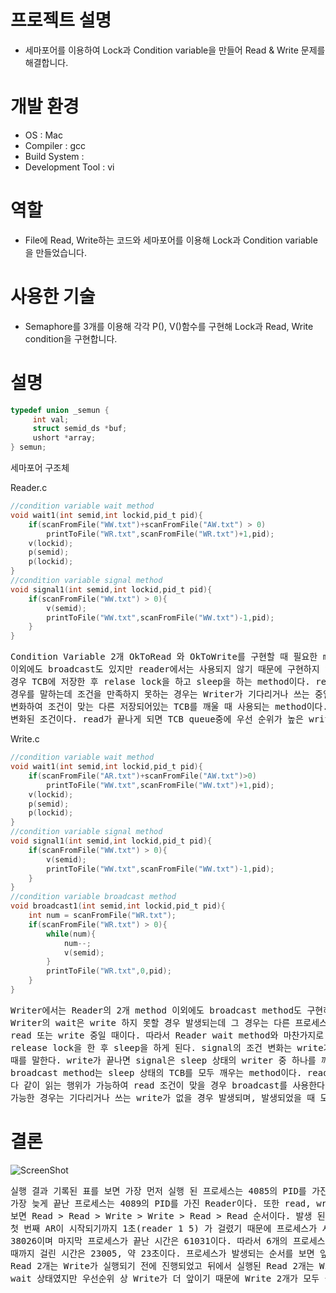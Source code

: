 # 프로젝트 설명
- 세마포어를 이용하여 Lock과 Condition variable을 만들어 Read & Write 문제를 해결합니다.

# 개발 환경
- OS : Mac
- Compiler : gcc
- Build System :
- Development Tool : vi

# 역할
- File에 Read, Write하는 코드와 세마포어를 이용해 Lock과 Condition variable을 만들었습니다.

# 사용한 기술
- Semaphore를 3개를 이용해 각각 P(), V()함수를 구현해 Lock과 Read, Write condition을 구현합니다.

# 설명

```c
typedef union _semun {
     int val;
     struct semid_ds *buf;
     ushort *array;
} semun;
```
세마포어 구조체 <br />

Reader.c
```c
//condition variable wait method
void wait1(int semid,int lockid,pid_t pid){
    if(scanFromFile("WW.txt")+scanFromFile("AW.txt") > 0)
    	printToFile("WR.txt",scanFromFile("WR.txt")+1,pid);
    v(lockid);
    p(semid);
    p(lockid);
}
//condition variable signal method
void signal1(int semid,int lockid,pid_t pid){
    if(scanFromFile("WW.txt") > 0){
        v(semid);
        printToFile("WW.txt",scanFromFile("WW.txt")-1,pid);
    }
}
```

<pre>
Condition Variable 2개 OkToRead 와 OkToWrite를 구현할 때 필요한 method인 wait 과 signal을 구현하였다. 
이외에도 broadcast도 있지만 reader에서는 사용되지 않기 때문에 구현하지 않았다. wait은 조건을 만족하지 않았을
경우 TCB에 저장한 후 relase lock을 하고 sleep을 하는 method이다. reader에서 조건은 read가 되지 못하는 
경우를 말하는데 조건을 만족하지 못하는 경우는 Writer가 기다리거나 쓰는 중일 때 이다. signal은 반대로 조건이 
변화하여 조건이 맞는 다른 저장되어있는 TCB를 깨울 때 사용되는 method이다. Reader에서는 read가 끝나는 것이 
변화된 조건이다. read가 끝나게 되면 TCB queue중에 우선 순위가 높은 write를 깨운다.
</pre>

Write.c
```c
//condition variable wait method
void wait1(int semid,int lockid,pid_t pid){
    if(scanFromFile("AR.txt")+scanFromFile("AW.txt")>0)
        printToFile("WW.txt",scanFromFile("WW.txt")+1,pid);
    v(lockid);
    p(semid);
    p(lockid);
}
//condition variable signal method
void signal1(int semid,int lockid,pid_t pid){
    if(scanFromFile("WW.txt") > 0){
        v(semid);
        printToFile("WW.txt",scanFromFile("WW.txt")-1,pid);
    }
}
//condition variable broadcast method
void broadcast1(int semid,int lockid,pid_t pid){
    int num = scanFromFile("WR.txt");
    if(scanFromFile("WR.txt") > 0){
        while(num){
            num--;
            v(semid);
        }
        printToFile("WR.txt",0,pid);
    }
}
```

<pre>
Writer에서는 Reader의 2개 method 이외에도 broadcast method도 구현하였다.
Writer의 wait은 write 하지 못할 경우 발생되는데 그 경우는 다른 프로세스가 
read 또는 write 중일 때이다. 따라서 Reader wait method와 마찬가지로 
release lock을 한 후 sleep을 하게 된다. signal의 조건 변화는 write가 끝났을
때를 말한다. write가 끝나면 signal은 sleep 상태의 writer 중 하나를 깨우게 된다. 
broadcast method는 sleep 상태의 TCB를 모두 깨우는 method이다. read의 경우는
다 같이 읽는 행위가 가능하여 read 조건이 맞을 경우 broadcast를 사용한다. read가
가능한 경우는 기다리거나 쓰는 write가 없을 경우 발생되며, 발생되었을 때 모든 read를 깨운다.
</pre>
# 결론

![ScreenShot]()

<pre>
실행 결과 기록된 표를 보면 가장 먼저 실행 된 프로세스는 4085의 PID를 가진 Reader이며 
가장 늦게 끝난 프로세스는 4089의 PID를 가진 Reader이다. 또한 read, write 순서대로 
보면 Read > Read > Write > Write > Read > Read 순서이다. 발생 된 총 시간을 보면 
첫 번째 AR이 시작되기까지 1초(reader 1 5) 가 걸렸기 때문에 프로세스가 시작된 시간은 
38026이며 마지막 프로세스가 끝난 시간은 61031이다. 따라서 6개의 프로세스가 전부 완료될 
때까지 걸린 시간은 23005, 약 23초이다. 프로세스가 발생되는 순서를 보면 앞에서 실행된 
Read 2개는 Write가 실행되기 전에 진행되었고 뒤에서 실행된 Read 2개는 Wirte와 같이 
wait 상태였지만 우선순위 상 Write가 더 앞이기 때문에 Write 2개가 모두 실행 된 후 실행되었다.

</pre>
